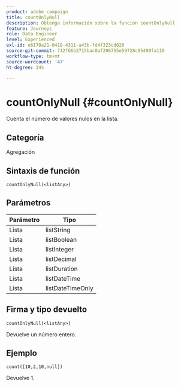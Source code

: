 ```yaml
---
product: adobe campaign
title: countOnlyNull
description: Obtenga información sobre la función countOnlyNull
feature: Journeys
role: Data Engineer
level: Experienced
exl-id: e6170a21-0418-4311-a43b-fd4f323cd020
source-git-commit: 712f66b2715bac0af206755e59728c95499fa110
workflow-type: tm+mt
source-wordcount: '47'
ht-degree: 34%

---
```


# countOnlyNull {#countOnlyNull}

Cuenta el número de valores nulos en la lista.

## Categoría

Agregación

## Sintaxis de función

`countOnlyNull(<listAny>)`

## Parámetros

| Parámetro | Tipo |
|-----------|------------------|
| Lista | listString |
| Lista | listBoolean |
| Lista | listInteger |
| Lista | listDecimal |
| Lista | listDuration |
| Lista | listDateTime |
| Lista | listDateTimeOnly |

## Firma y tipo devuelto

`countOnlyNull(<listAny>)`

Devuelve un número entero.

## Ejemplo

`count([10,2,10,null])`

Devuelve 1.
